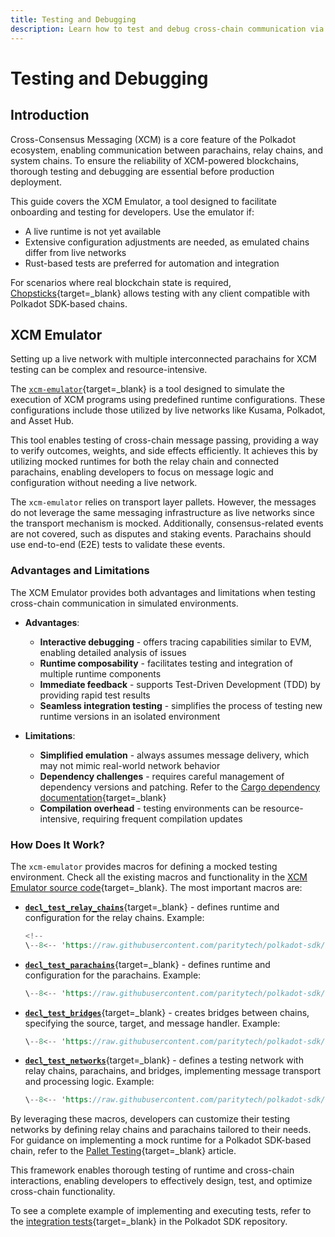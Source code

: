 ```yaml
---
title: Testing and Debugging
description: Learn how to test and debug cross-chain communication via the XCM Emulator to ensure interoperability and reliable execution.
---
```


# Testing and Debugging

## Introduction

Cross-Consensus Messaging (XCM) is a core feature of the Polkadot ecosystem, enabling communication between parachains, relay chains, and system chains. To ensure the reliability of XCM-powered blockchains, thorough testing and debugging are essential before production deployment.

This guide covers the XCM Emulator, a tool designed to facilitate onboarding and testing for developers. Use the emulator if:

- A live runtime is not yet available
- Extensive configuration adjustments are needed, as emulated chains differ from live networks
- Rust-based tests are preferred for automation and integration

For scenarios where real blockchain state is required, [Chopsticks](/tutorials/polkadot-sdk/testing/fork-live-chains/#xcm-testing){target=\_blank} allows testing with any client compatible with Polkadot SDK-based chains.

## XCM Emulator

Setting up a live network with multiple interconnected parachains for XCM testing can be complex and resource-intensive. 

The [`xcm-emulator`](https://github.com/paritytech/polkadot-sdk/tree/{{dependencies.repositories.polkadot_sdk.version}}/cumulus/xcm/xcm-emulator){target=\_blank} is a tool designed to simulate the execution of XCM programs using predefined runtime configurations. These configurations include those utilized by live networks like Kusama, Polkadot, and Asset Hub.

This tool enables testing of cross-chain message passing, providing a way to verify outcomes, weights, and side effects efficiently. It achieves this by utilizing mocked runtimes for both the relay chain and connected parachains, enabling developers to focus on message logic and configuration without needing a live network.

The `xcm-emulator` relies on transport layer pallets. However, the messages do not leverage the same messaging infrastructure as live networks since the transport mechanism is mocked. Additionally, consensus-related events are not covered, such as disputes and staking events. Parachains should use end-to-end (E2E) tests to validate these events.

### Advantages and Limitations

The XCM Emulator provides both advantages and limitations when testing cross-chain communication in simulated environments.

- **Advantages**:
    - **Interactive debugging** - offers tracing capabilities similar to EVM, enabling detailed analysis of issues
    - **Runtime composability** - facilitates testing and integration of multiple runtime components
    - **Immediate feedback** - supports Test-Driven Development (TDD) by providing rapid test results
    - **Seamless integration testing** - simplifies the process of testing new runtime versions in an isolated environment

- **Limitations**:
    - **Simplified emulation** - always assumes message delivery, which may not mimic real-world network behavior
    - **Dependency challenges** - requires careful management of dependency versions and patching. Refer to the [Cargo dependency documentation](https://doc.rust-lang.org/cargo/reference/overriding-dependencies.html){target=\_blank}
    - **Compilation overhead** - testing environments can be resource-intensive, requiring frequent compilation updates

### How Does It Work?

The `xcm-emulator` provides macros for defining a mocked testing environment. Check all the existing macros and functionality in the [XCM Emulator source code](https://github.com/paritytech/polkadot-sdk/blob/{{dependencies.repositories.polkadot_sdk.version}}/cumulus/xcm/xcm-emulator/src/lib.rs){target=\_blank}. The most important macros are:

- [**`decl_test_relay_chains`**](https://github.com/paritytech/polkadot-sdk/blob/{{dependencies.repositories.polkadot_sdk.version}}/cumulus/xcm/xcm-emulator/src/lib.rs#L355){target=\_blank} - defines runtime and configuration for the relay chains. Example:

    ```rust 
    <!-- 
    \--8<-- 'https://raw.githubusercontent.com/paritytech/polkadot-sdk/refs/tags/polkadot-stable2412/cumulus/parachains/integration-tests/emulated/chains/relays/westend/src/lib.rs:26:47' -->
    ```

- [**`decl_test_parachains`**](https://github.com/paritytech/polkadot-sdk/blob/{{dependencies.repositories.polkadot_sdk.version}}/cumulus/xcm/xcm-emulator/src/lib.rs#L590){target=\_blank} - defines runtime and configuration for the parachains. Example:

    ```rust <!-- 
   \--8<-- 'https://raw.githubusercontent.com/paritytech/polkadot-sdk/refs/tags/polkadot-stable2412/cumulus/parachains/integration-tests/emulated/chains/parachains/assets/asset-hub-westend/src/lib.rs:32:55' -->
    ```

- [**`decl_test_bridges`**](https://github.com/paritytech/polkadot-sdk/blob/{{dependencies.repositories.polkadot_sdk.version}}/cumulus/xcm/xcm-emulator/src/lib.rs#L1178){target=\_blank} - creates bridges between chains, specifying the source, target, and message handler. Example:

    ```rust <!-- 
    \--8<-- 'https://raw.githubusercontent.com/paritytech/polkadot-sdk/refs/tags/polkadot-stable2412/cumulus/parachains/integration-tests/emulated/networks/rococo-westend-system/src/lib.rs:63:74' -->
    ```

- [**`decl_test_networks`**](https://github.com/paritytech/polkadot-sdk/blob/{{dependencies.repositories.polkadot_sdk.version}}/cumulus/xcm/xcm-emulator/src/lib.rs#L916){target=\_blank} - defines a testing network with relay chains, parachains, and bridges, implementing message transport and processing logic. Example:

    ```rust  <!-- 
    \--8<-- 'https://raw.githubusercontent.com/paritytech/polkadot-sdk/refs/tags/polkadot-stable2412/cumulus/parachains/integration-tests/emulated/networks/westend-system/src/lib.rs:38:52' -->
    ```

By leveraging these macros, developers can customize their testing networks by defining relay chains and parachains tailored to their needs. For guidance on implementing a mock runtime for a Polkadot SDK-based chain, refer to the [Pallet Testing](/develop/parachains/testing/pallet-testing/){target=\_blank} article. 

This framework enables thorough testing of runtime and cross-chain interactions, enabling developers to effectively design, test, and optimize cross-chain functionality.

To see a complete example of implementing and executing tests, refer to the [integration tests](https://github.com/paritytech/polkadot-sdk/tree/{{dependencies.repositories.polkadot_sdk.version}}/cumulus/parachains/integration-tests/emulated){target=\_blank} in the Polkadot SDK repository.
